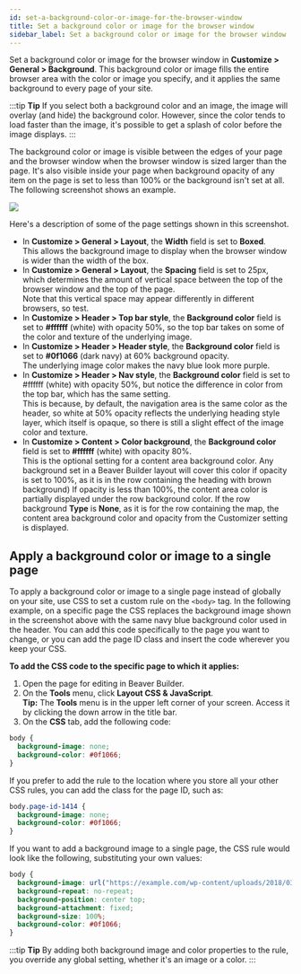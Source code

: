 ```yaml
---
id: set-a-background-color-or-image-for-the-browser-window
title: Set a background color or image for the browser window
sidebar_label: Set a background color or image for the browser window
---
```


Set a background color or image for the browser window in **Customize > General > Background**. This background color or image fills the entire browser area with the color or image you specify, and it applies the same background to every page of your site.

:::tip **Tip**
If you select both a background color and an image, the image will overlay (and hide) the background color. However, since the color tends to load faster than the image, it's possible to get a splash of color before the image displays.
:::

The background color or image is visible between the edges of your page and the browser window when the browser window is sized larger than the page. It's also visible inside your page when background opacity of any item on the page is set to less than 100% or the background isn't set at all. The following screenshot shows an example.

![](/img/set-a-background-color-or-image-for-the-browser-window-6c5e644f.jpg)

Here's a description of some of the page settings shown in this screenshot.

  * In **Customize > General > Layout**, the **Width** field is set to **Boxed**.  
  This allows the background image to display when the browser window is wider than the width of the box.
  * In **Customize > General > Layout**, the **Spacing** field is set to 25px, which determines the amount of vertical space between the top of the browser window and the top of the page.  
  Note that this vertical space may appear differently in different browsers, so test.
  * In **Customize > Header > Top bar style**, the **Background color** field is set to **#ffffff** (white) with opacity 50%, so the top bar takes on some of the color and texture of the underlying image.
  * In **Customize > Header > Header style**, the **Background color** field is set to **#0f1066** (dark navy) at 60% background opacity.  
  The underlying image color makes the navy blue look more purple.
  * In **Customize > Header > Nav style**, the **Background color** field is set to #ffffff (white) with opacity 50%, but notice the difference in color from the top bar, which has the same setting.  
  This is because, by default, the navigation area is the same color as the header, so white at 50% opacity reflects the underlying heading style layer, which itself is opaque, so there is still a slight effect of the image color and texture.
  * In **Customize > Content > Color background**, the **Background color** field is set to **#ffffff** (white) with opacity 80%.  
  This is the optional setting for a content area background color. Any background set in a Beaver Builder layout will cover this color if opacity is set to 100%, as it is in the row containing the heading with brown background) If opacity is less than 100%, the content area color is partially displayed under the row background color. If the row background **Type** is **None**, as it is for the row containing the map, the content area background color and opacity from the Customizer setting is displayed.

## Apply a background color or image to a single page

To apply a background color or image to a single page instead of globally on your site, use CSS to set a custom rule on the `<body>` tag. In the following example, on a specific page the CSS replaces the background image shown in the screenshot above with the same navy blue background color used in the header. You can add this code specifically to the page you want to change, or you can add the page ID class and insert the code wherever you keep your CSS.

**To add the CSS code to the specific page to which it applies:**

  1. Open the page for editing in Beaver Builder.
  2. On the **Tools** menu, click **Layout CSS & JavaScript**.  
  **Tip:** The **Tools** menu is in the upper left corner of your screen. Access it by clicking the down arrow in the title bar.
  3. On the **CSS** tab, add the following code:  
  ```css
  body {
    background-image: none;
    background-color: #0f1066;
  }
  ```

If you prefer to add the rule to the location where you store all your other
CSS rules, you can add the class for the page ID, such as:

```css
body.page-id-1414 {
  background-image: none;
  background-color: #0f1066;
}
```

If you want to add a background image to a single page, the CSS rule would
look like the following, substituting your own values:

```css
body {
  background-image: url("https://example.com/wp-content/uploads/2018/03/cutbackboat1.jpg");
  background-repeat: no-repeat;
  background-position: center top;
  background-attachment: fixed;
  background-size: 100%;
  background-color: #0f1066;
}
```

:::tip **Tip**
By adding both background image and color properties to the rule, you override any global setting, whether it's an image or a color.
:::

